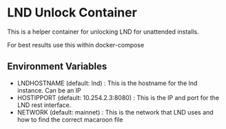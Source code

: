 # LND Unlock Container

This is a helper container for unlocking LND for unattended installs. 

For best results use this within docker-compose

## Environment Variables

- LNDHOSTNAME (default: lnd) : This is the hostname for the lnd instance. Can be an IP
- HOSTIPPORT (default: 10.254.2.3:8080) : This is the IP and port for the LND rest interface.
- NETWORK (default: mainnet) : This is the network that LND uses and how to find the correct macaroon file
